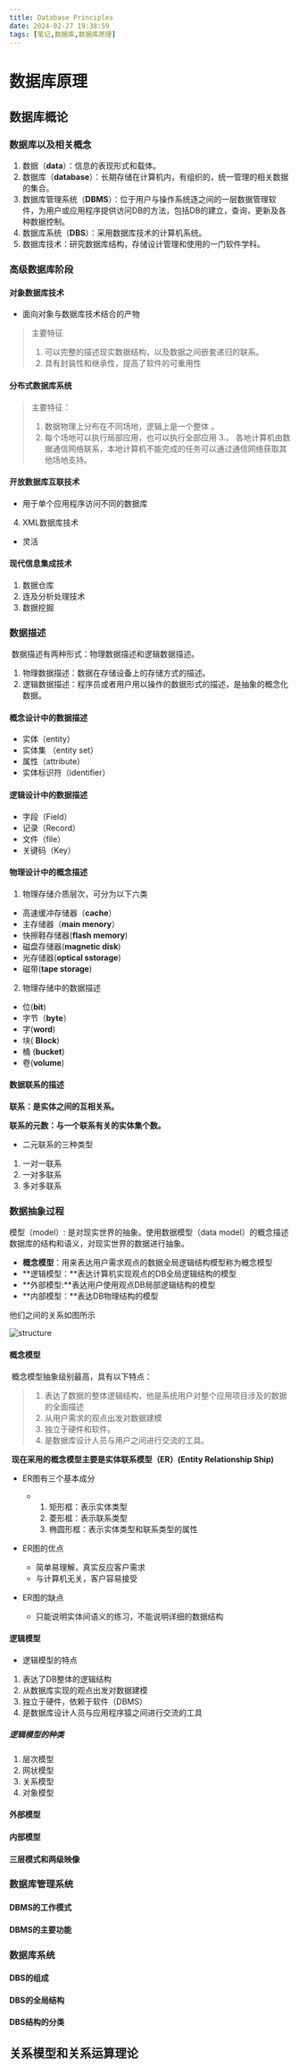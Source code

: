 ```yaml
---
title: Database Principles
date: 2024-02-27 19:38:59
tags: [笔记,数据库,数据库原理]
---
```


# 数据库原理

## 数据库概论

### 数据库以及相关概念

1. 数据（**data**）：信息的表现形式和载体。
2. 数据库（**database**）：长期存储在计算机内，有组织的，统一管理的相关数据的集合。
3. 数据库管理系统（**DBMS**）：位于用户与操作系统逐之间的一层数据管理软件，为用户或应用程序提供访问DB的方法，包括DB的建立，查询，更新及各种数据控制。
4. 数据库系统（**DBS**）：采用数据库技术的计算机系统。
5. 数据库技术：研究数据库结构，存储设计管理和使用的一门软件学科。

### 高级数据库阶段

#### 对象数据库技术

* 面向对象与数据库技术结合的产物

> 主要特征
>
> 1. 可以完整的描述现实数据结构，以及数据之间嵌套递归的联系。 
> 2. 具有封装性和继承性，提高了软件的可重用性

#### 分布式数据库系统

> 主要特征：
>
> 1. 数据物理上分布在不同场地，逻辑上是一个整体 。
> 2. 每个场地可以执行局部应用，也可以执行全部应用
>    3.。 各地计算机由数据通信网络联系，本地计算机不能完成的任务可以通过通信网络获取其他场地支持。

#### 开放数据库互联技术

* 用于单个应用程序访问不同的数据库

4. XML数据库技术

* 灵活

#### 现代信息集成技术

1. 数据仓库
2. 连及分析处理技术
3. 数据挖掘

### 数据描述 

​	数据描述有两种形式：物理数据描述和逻辑数据描述。

1. 物理数据描述：数据在存储设备上的存储方式的描述。
2. 逻辑数据描述：程序员或者用户用以操作的数据形式的描述，是抽象的概念化数据。

#### 概念设计中的数据描述

* 实体（entity）
* 实体集 （entity set）
* 属性（attribute）
* 实体标识符（identifier）

#### 逻辑设计中的数据描述

* 字段（Field）
* 记录（Record）
* 文件（file）
* 关键码（Key）

#### 物理设计中的概念描述

1. 物理存储介质层次，可分为以下六类

* 高速缓冲存储器（**cache**）
* 主存储器（**main menory**）
* 快擦鞋存储器(**flash memory**)
* 磁盘存储器(**magnetic disk**)
* 光存储器(**optical sstorage**)
* 磁带(**tape storage**)

2. 物理存储中的数据描述

* 位(**bit**)
* 字节（**byte**）
* 字(**word**)
* 块( **Block**)
* 桶 (**bucket**)
* 卷(**volume**)

#### 数据联系的描述

**联系：是实体之间的互相关系。**

**联系的元数：与一个联系有关的实体集个数。**

* 二元联系的三种类型

1. 一对一联系
2. 一对多联系
3. 多对多联系

### 数据抽象过程

模型（model）: 是对现实世界的抽象。使用数据模型（data model）的概念描述数据库的结构和语义，对现实世界的数据进行抽象。

* **概念模型**：用来表达用户需求观点的数据全局逻辑结构模型称为概念模型
* **逻辑模型：**表达计算机实现观点的DB全局逻辑结构的模型
* **外部模型:**表达用户使用观点DB局部逻辑结构的模型
* **内部模型：**表达DB物理结构的模型

他们之间的关系如图所示

![structure](/images/)

#### 概念模型

​	概念模型抽象级别最高，具有以下特点：

> 1. 表达了数据的整体逻辑结构，他是系统用户对整个应用项目涉及的数据的全面描述
> 2. 从用户需求的观点出发对数据建模
> 3. 独立于硬件和软件。
> 4. 是数据库设计人员与用户之间进行交流的工具。

​	**现在采用的概念模型主要是实体联系模型（ER）(Entity Relationship Ship)**

* ER图有三个基本成分

  * 1. 矩形框：表示实体类型
    2. 菱形框：表示联系类型
    3. 椭圆形框：表示实体类型和联系类型的属性

* ER图的优点
  * 简单易理解，真实反应客户需求
  * 与计算机无关，客户容易接受
* ER图的缺点
  * 只能说明实体间语义的练习，不能说明详细的数据结构

#### 逻辑模型

* 逻辑模型的特点
1. 表达了DB整体的逻辑结构
2. 从数据库实现的观点出发对数据建模
3. 独立于硬件，依赖于软件（DBMS）
4. 是数据库设计人员与应用程序猿之间进行交流的工具

##### 逻辑模型的种类

1. 层次模型
2. 网状模型
3. 关系模型
4. 对象模型

#### 外部模型
#### 内部模型
#### 三层模式和两级映像

### 数据库管理系统

#### DBMS的工作模式
#### DBMS的主要功能


### 数据库系统

#### DBS的组成
#### DBS的全局结构
#### DBS结构的分类

## 关系模型和关系运算理论



